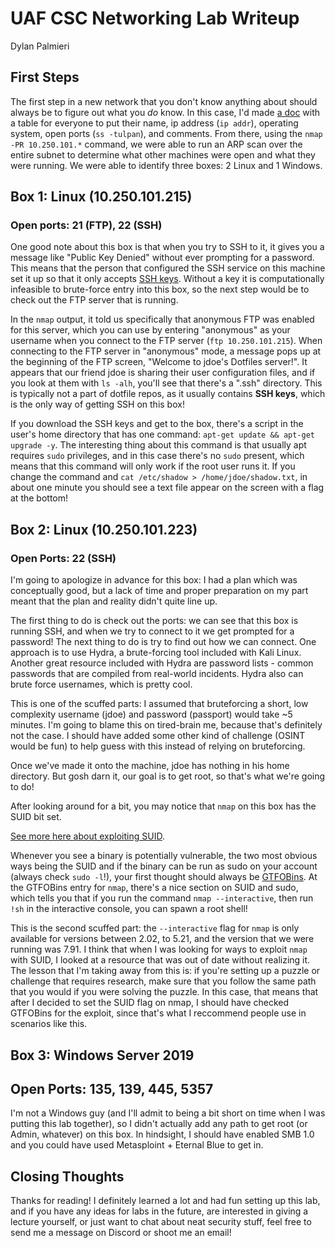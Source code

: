 # UAF CSC Networking Lab Writeup

Dylan Palmieri

## First Steps

The first step in a new network that you don't know anything about
should always be to figure out what you *do* know. In this case, I'd made
[a doc](https://docs.google.com/document/d/1eKIDQgEndI37_XJpw4qg7oQKK7fPAHw1gozDS3LOTqo/edit?usp=sharing)
with a table for everyone to put their name, ip address (`ip addr`),
operating system, open ports (`ss -tulpan`), and comments. From there, using the
`nmap -PR 10.250.101.*` command, we were able to run an ARP scan over the
entire subnet to determine what other machines were open and what they were
running. We were able to identify three boxes: 2 Linux and 1 Windows.

## Box 1: Linux (10.250.101.215)

### Open ports: 21 (FTP), 22 (SSH)

One good note about this box is that when you try to SSH to it, it gives you
a message like "Public Key Denied" without ever prompting for a password. This
means that the person that configured the SSH service on this machine set it up
so that it only accepts
[SSH keys](https://www.geeksforgeeks.org/introduction-to-sshsecure-shell-keys/).
Without a key it is computationally infeasible to brute-force entry into this box,
so the next step would be to check out the FTP server that is running.

In the `nmap` output, it told us specifically that anonymous FTP was enabled for
this server, which you can use by entering "anonymous" as your username when you
connect to the FTP server (`ftp 10.250.101.215`). When connecting to the FTP server
in "anonymous" mode, a message pops up at the beginning of the FTP screen, "Welcome
to jdoe's Dotfiles server!". It appears that our friend jdoe is sharing their
user configuration files, and if you look at them with `ls -alh`, you'll see that
there's a ".ssh" directory. This is typically not a part of dotfile repos, as it
usually contains __SSH keys__, which is the only way of getting SSH on this box!

If you download the SSH keys and get to the box, there's a script in the user's
home directory that has one command: `apt-get update && apt-get upgrade -y`. The
interesting thing about this command is that usually apt requires `sudo` privileges,
and in this case there's no `sudo` present, which means that this command will
only work if the root user runs it. If you change the command and
`cat /etc/shadow > /home/jdoe/shadow.txt`, in about one minute you should see
a text file appear on the screen with a flag at the bottom!

## Box 2: Linux (10.250.101.223)

### Open Ports: 22 (SSH)

I'm going to apologize in advance for this box: I had a plan which was conceptually
good, but a lack of time and proper preparation on my part meant that the plan and
reality didn't quite line up.

The first thing to do is check out the ports: we can see that this box
is running SSH, and when we try to connect to it we get prompted for a password!
The next thing to do is try to find out how we can connect. One approach is to
use Hydra, a brute-forcing tool included with Kali Linux. Another great resource
included with Hydra are password lists - common passwords that are compiled from
real-world incidents. Hydra also can brute force usernames, which is pretty cool.

This is one of the scuffed parts: I assumed that bruteforcing a short, low complexity
username (jdoe) and password (passport) would take ~5 minutes. I'm going to blame
this on tired-brain me, because that's definitely not the case. I should have
added some other kind of challenge (OSINT would be fun) to help guess with this
instead of relying on bruteforcing.

Once we've made it onto the machine, jdoe has nothing in his home directory. But
gosh darn it, our goal is to get root, so that's what we're going to do!

After looking around for a bit, you may notice that `nmap` on this box has the
SUID bit set.

[See more here about exploiting SUID](https://attackdefense.com/challengedetails?cid=76).

Whenever you see a binary is potentially vulnerable, the two most obvious ways
being the SUID and if the binary can be run as sudo on your account (always check
`sudo -l`!), your first thought should always be [GTFOBins](https://gtfobins.github.io/).
At the GTFOBins entry for `nmap`, there's a nice section on SUID and sudo, which
tells you that if you run the command `nmap --interactive`, then run `!sh` in the
interactive console, you can spawn a root shell!

This is the second scuffed part: the `--interactive` flag for `nmap` is only available
for versions between 2.02, to 5.21, and the version that we were running was 7.91.
I think that when I was looking for ways to exploit `nmap` with SUID, I looked at
a resource that was out of date without realizing it. The lesson that I'm taking
away from this is: if you're setting up a puzzle or challenge that requires research,
make sure that you follow the same path that you would if you were solving the
puzzle. In this case, that means that after I decided to set the SUID flag on nmap,
I should have checked GTFOBins for the exploit, since that's what I reccommend
people use in scenarios like this.

## Box 3: Windows Server 2019

## Open Ports: 135, 139, 445, 5357

I'm not a Windows guy (and I'll admit to being a bit short on time when I was
putting this lab together), so I didn't actually add any path to get root (or
Admin, whatever) on this box. In hindsight, I should have enabled SMB 1.0 and
you could have used Metasploint + Eternal Blue to get in.

## Closing Thoughts

Thanks for reading! I definitely learned a lot and had fun setting up this lab,
and if you have any ideas for labs in the future, are interested in giving a
lecture yourself, or just want to chat about neat security stuff, feel free
to send me a message on Discord or shoot me an email!
